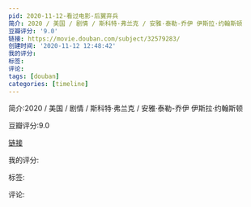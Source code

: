 ```yaml
---
pid: 2020-11-12-看过电影-后翼弃兵
简介: 2020 / 美国 / 剧情 / 斯科特·弗兰克 / 安雅·泰勒-乔伊 伊斯拉·约翰斯顿
豆瓣评分: '9.0'
链接: https://movie.douban.com/subject/32579283/
创建时间: '2020-11-12 12:48:42'
我的评分:
标签:
评论:
tags: [douban]
categories: [timeline]
---
```

简介:2020 / 美国 / 剧情 / 斯科特·弗兰克 / 安雅·泰勒-乔伊 伊斯拉·约翰斯顿

豆瓣评分:9.0

[链接](https://movie.douban.com/subject/32579283/)

我的评分:

标签:

评论:

